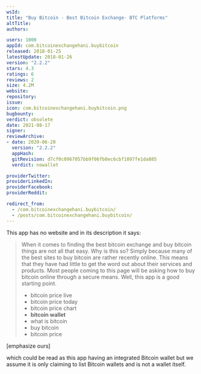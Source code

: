 ```yaml
---
wsId: 
title: "Buy Bitcoin - Best Bitcoin Exchange- BTC Platforms"
altTitle: 
authors:

users: 1000
appId: com.bitcoinexchangehani.buybitcoin
released: 2018-01-25
latestUpdate: 2018-01-26
version: "2.2.2"
stars: 4.3
ratings: 6
reviews: 2
size: 4.2M
website: 
repository: 
issue: 
icon: com.bitcoinexchangehani.buybitcoin.png
bugbounty: 
verdict: obsolete
date: 2021-08-17
signer: 
reviewArchive:
- date: 2020-06-20
  version: "2.2.2"
  appHash: 
  gitRevision: d7cf0c0967057bb9f06fb8ec6cbf1097fe1da885
  verdict: nowallet

providerTwitter: 
providerLinkedIn: 
providerFacebook: 
providerReddit: 

redirect_from:
  - /com.bitcoinexchangehani.buybitcoin/
  - /posts/com.bitcoinexchangehani.buybitcoin/
---
```



This app has no website and in its description it says:

> When it comes to finding the best bitcoin exchange and buy bitcoin things are
  not all that easy. Why is this so? Simply because many of the best sites to
  buy bitcoin are rather recently online. This means that they have had little
  to get the word out about their services and products. Most people coming to
  this page will be asking how to buy bitcoin online through a secure means.
  Well, this app is a good starting point.
> 
> * bitcoin price live
> * bitcoin price today
> * bitcoin price chart
> * **bitcoin wallet**
> * what is bitcoin
> * buy bitcoin
> * bitcoin price

[emphasize ours]

which could be read as this app having an integrated Bitcoin wallet but we
assume it is only claiming to list Bitcoin wallets and is not a wallet itself.
